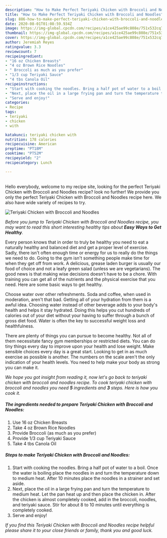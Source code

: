 ```yaml
---
description: "How to Make Perfect Teriyaki Chicken with Broccoli and Noodles"
title: "How to Make Perfect Teriyaki Chicken with Broccoli and Noodles"
slug: 886-how-to-make-perfect-teriyaki-chicken-with-broccoli-and-noodles
date: 2020-08-01T01:08:59.934Z
image: https://img-global.cpcdn.com/recipes/a1ce425ae99c808e/751x532cq70/teriyaki-chicken-with-broccoli-and-noodles-recipe-main-photo.jpg
thumbnail: https://img-global.cpcdn.com/recipes/a1ce425ae99c808e/751x532cq70/teriyaki-chicken-with-broccoli-and-noodles-recipe-main-photo.jpg
cover: https://img-global.cpcdn.com/recipes/a1ce425ae99c808e/751x532cq70/teriyaki-chicken-with-broccoli-and-noodles-recipe-main-photo.jpg
author: Jeremiah Reyes
ratingvalue: 3.3
reviewcount: 7
recipeingredient:
- "16 oz Chicken Breasts"
- "4 oz Brown Rice Noodles"
- " Broccoli as much as you prefer"
- "1/3 cup Teriyaki Sauce"
- "4 tbs Canola Oil"
recipeinstructions:
- "Start with cooking the noodles. Bring a half pot of water to a boil. Once the water is boiling place the noodles in and turn the temperature down to medium heat. After 10 minutes place the noodles in a strainer and set aside."
- "Next, place the oil in a large frying pan and turn the temperature to medium heat. Let the pan heat up and then place the chicken in. After the chicken is almost completely cooked, add in the broccoli, noodles, and teriyaki sauce. Stir for about 8 to 10 minutes until everything is completely cooked."
- "Serve and enjoy!"
categories:
- Recipe
tags:
- teriyaki
- chicken
- with

katakunci: teriyaki chicken with 
nutrition: 178 calories
recipecuisine: American
preptime: "PT18M"
cooktime: "PT52M"
recipeyield: "2"
recipecategory: Lunch

---
```

<br>
Hello everybody, welcome to my recipe site, looking for the perfect Teriyaki Chicken with Broccoli and Noodles recipe? look no further! We provide you only the perfect Teriyaki Chicken with Broccoli and Noodles recipe here. We also have wide variety of recipes to try.
<br>


![Teriyaki Chicken with Broccoli and Noodles](https://img-global.cpcdn.com/recipes/a1ce425ae99c808e/751x532cq70/teriyaki-chicken-with-broccoli-and-noodles-recipe-main-photo.jpg)

<i>Before you jump to Teriyaki Chicken with Broccoli and Noodles recipe, you may want to read this short interesting healthy tips about <strong>Easy Ways to Get Healthy</strong>.</i>

Every person knows that in order to truly be healthy you need to eat a naturally healthy and balanced diet and get a proper level of exercise. Sadly, there isn't often enough time or energy for us to really do the things we need to do. Going to the gym isn't something people make time for when they get off from work. A delicious, grease laden burger is usually our food of choice and not a leafy green salad (unless we are vegetarians). The good news is that making wise decisions doesn’t have to be a chore. With training you can get all of the nutrients and the physical exercise that you need. Here are some basic ways to get healthy.

Choose water over other refreshments. Soda and coffee, when used in moderation, aren't that bad. Getting all of your hydration from them is a awful idea. Choosing water instead of other beverage adds to your body's health and helps it stay hydrated. Doing this helps you cut hundreds of calories out of your diet without your having to suffer through a bunch of gross diet food. Water is often the key to successful weight loss and healthfulness.

There are plenty of things you can pursue to become healthy. Not all of them necessitate fancy gym memberships or restricted diets. You can do tiny things every day to improve upon your health and lose weight. Make sensible choices every day is a great start. Looking to get in as much exercise as possible is another. The numbers on the scale aren't the only indication of your health levels. You need to help make your body as strong you can make it. 


<i>We hope you got insight from reading it, now let's go back to teriyaki chicken with broccoli and noodles recipe. To cook teriyaki chicken with broccoli and noodles you need <strong>5</strong> ingredients and <strong>3</strong> steps. Here is how you cook it.
</i>

##### The ingredients needed to prepare Teriyaki Chicken with Broccoli and Noodles:

1. Use 16 oz Chicken Breasts
1. Take 4 oz Brown Rice Noodles
1. Provide  Broccoli (as much as you prefer)
1. Provide 1/3 cup Teriyaki Sauce
1. Take 4 tbs Canola Oil


##### Steps to make Teriyaki Chicken with Broccoli and Noodles:

1. Start with cooking the noodles. Bring a half pot of water to a boil. Once the water is boiling place the noodles in and turn the temperature down to medium heat. After 10 minutes place the noodles in a strainer and set aside.
1. Next, place the oil in a large frying pan and turn the temperature to medium heat. Let the pan heat up and then place the chicken in. After the chicken is almost completely cooked, add in the broccoli, noodles, and teriyaki sauce. Stir for about 8 to 10 minutes until everything is completely cooked.
1. Serve and enjoy!


<i>If you find this Teriyaki Chicken with Broccoli and Noodles recipe helpful please share it to your close friends or family, thank you and good luck.</i>
